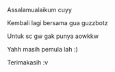 Assalamualaikum cuyy

Kembali lagi bersama gua guzzbotz 
 
Untuk sc gw gak punya aowkkw

Yahh masih pemula lah :)

Terimakasih :v
